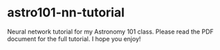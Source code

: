 # astro101-nn-tutorial
Neural network tutorial for my Astronomy 101 class. Please read the PDF document for the full tutorial. I hope you enjoy!
